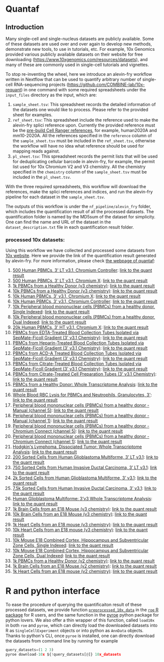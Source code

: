 # Quantaf

## Introduction

Many single-cell and single-nucleus datasets are publicly available.  Some of these datasets are used over and over again to develop new methods, demonstrate new tools, to use in tutorials, etc.  For example, 10x Genomics provided various publicly available datasets on their website for free downloading (https://www.10xgenomics.com/resources/datasets), and many of these are commonly used in single-cell tutorials and vignettes.

To stop re-inventing the wheel, here we introduce an alevin-fry workflow written in  Nextflow that can be used to quantify arbitrary number of single-cell RNA-sequencing projects (https://github.com/COMBINE-lab/10x-requant) in one command with some required spreadsheets under the `input_files` directory as the input, which are:
1. `sample_sheet.tsv`: This spreadsheet records the detailed information of the datasets one would like to process. Please refer to the provided sheet for examples.
2. `ref_sheet.tsv`: This spreadsheet include the reference used to make the alevin-fry splici reference upon. Currently the provided reference must be the [pre-build Cell Ranger references](https://support.10xgenomics.com/single-cell-gene-expression/software/downloads/latest?), for example, human2020A and mm10-2020A. All the references specified in the `reference` column of the `sample_sheet.tsv` must be included in the `ref_sheet.tsv`, otherwise the workflow will have no idea what reference should be used for mapping reads against.
3. `pl_sheet.tsv`: This spreadsheet records the permit lists that will be used for deduplicating cellular barcode in alevin-fry, for example, the permit list used for 10x Chromium V2 and V3 chemistry. All the  chemistry specified in the `chemistry` column of the `sample_sheet.tsv` must be included in the `pl_sheet.tsv`.

With the three required spreadsheets, this workflow will download the references, make the splici references and indices, and run the alevin-fry pipeline for each dataset in the `sample_sheet.tsv`.

The outputs of this workflow is under the `nf_pipeline/alevin_fry` folder, which includes the quantification result of all the processed datasets. The quantification folder is named by the MD5sum of the dataset for simplicity. One can find the name and URL of the dataset in the `dataset_description.txt` file in each quantification result folder.

### processed 10x datasets:
Using this workflow we have collected and processed some datasets from [10x website](https://www.10xgenomics.com/resources/datasets). Here we provide the link of the quantification result generated by alevin-fry. For more information, please check [the webpage of quantaf](https://combine-lab.github.io/quantaf):  
1. [500 Human PBMCs, 3' LT v3.1, Chromium Controller](https://www.10xgenomics.com/resources/datasets/500-human-pbm-cs-3-lt-v-3-1-chromium-controller-3-1-low-6-1-0): [link to the quant result](https://umd.box.com/shared/static/tg919re5gd4klua39z3zemcg9ya422am.tar)
1. [500 Human PBMCs, 3' LT v3.1, Chromium X](https://www.10xgenomics.com/resources/datasets/500-human-pbm-cs-3-lt-v-3-1-chromium-x-3-1-low-6-1-0): [link to the quant result](https://umd.box.com/shared/static/lrl68q2lz0ltsvs89iazbr302p50wnqj.tar)
1. [1k PBMCs from a Healthy Donor (v3 chemistry)](https://www.10xgenomics.com/resources/datasets/1-k-pbm-cs-from-a-healthy-donor-v-3-chemistry-3-standard-3-0-0): [link to the quant result](https://umd.box.com/shared/static/wrn19wsmkem1jyc9seqpe4pxto5zimwa.tar)
1. [10k PBMCs from a Healthy Donor (v3 chemistry)](https://www.10xgenomics.com/resources/datasets/10-k-pbm-cs-from-a-healthy-donor-v-3-chemistry-3-standard-3-0-0): [link to the quant result](https://umd.box.com/shared/static/01j9574g1yd93noz2pqlqjfrdhx0m1ff.tar)
1. [10k Human PBMCs, 3' v3.1, Chromium X](https://www.10xgenomics.com/resources/datasets/10k-human-pbmcs-3-ht-v3-1-chromium-x-3-1-high): [link to the quant result](https://umd.box.com/shared/static/jvvzacmo98vxfnoimg4dgi52lifhl2aa.tar)
1. [10k Human PBMCs, 3' v3.1, Chromium Controller](https://www.10xgenomics.com/resources/datasets/10k-human-pbmcs-3-v3-1-chromium-controller-3-1-high): [link to the quant result](https://umd.box.com/shared/static/5dzu2tw8nz9tijt8lgmelll6sbaaomh4.tar)
1. [10k Peripheral blood mononuclear cells (PBMCs) from a healthy donor, Single Indexed](https://www.10xgenomics.com/resources/datasets/10-k-peripheral-blood-mononuclear-cells-pbm-cs-from-a-healthy-donor-single-indexed-3-1-standard-4-0-0): [link to the quant result](https://umd.box.com/shared/static/iol9bxiv740xq6m29p2fzcoe8volsi7i.tar)
1. [10k Peripheral blood mononuclear cells (PBMCs) from a healthy donor, Dual Indexed](https://www.10xgenomics.com/resources/datasets/10-k-peripheral-blood-mononuclear-cells-pbm-cs-from-a-healthy-donor-dual-indexed-3-1-standard-4-0-0): [link to the quant result](https://umd.box.com/shared/static/5dzu2tw8nz9tijt8lgmelll6sbaaomh4.tar)
1. [20k Human PBMCs, 3' HT v3.1, Chromium X](https://www.10xgenomics.com/resources/datasets/20-k-human-pbm-cs-3-ht-v-3-1-chromium-x-3-1-high-6-1-0): [link to the quant result](https://umd.box.com/shared/static/c609sk8w6cbn4w0tcwofz4qcyjp67506.tar)
1. [PBMCs from EDTA-Treated Blood Collection Tubes Isolated via SepMate-Ficoll Gradient (3' v3.1 Chemistry)](https://www.10xgenomics.com/resources/datasets/pbmcs-3p_edta_sepmate-3-1-standard): [link to the quant result](https://umd.box.com/shared/static/imedrs558dx4tzxy9uhhxvy0dmjlhjsh.tar)
1. [PBMCs from Heparin-Treated Blood Collection Tubes Isolated via SepMate-Ficoll Gradient (3' v3.1 Chemistry)](https://www.10xgenomics.com/resources/datasets/pbmcs-3p_heparin_sepmate-3-1-standard): [link to the quant result](https://umd.box.com/shared/static/e8gqxali0lwy2nashh5rmmoc6bgj92xm.tar)
1. [PBMCs from ACD-A Treated Blood Collection Tubes Isolated via SepMate-Ficoll Gradient (3' v3.1 Chemistry)](https://www.10xgenomics.com/resources/datasets/pbmcs-3p_acda_sepmate-3-1-standard): [link to the quant result](https://umd.box.com/shared/static/w1kdz3vifqi4ixtqkuwqgc2mpkkiehky.tar)
1. [PBMCs from Citrate-Treated Blood Collection Tubes Isolated via SepMate-Ficoll Gradient (3' v3.1 Chemistry)](https://www.10xgenomics.com/resources/datasets/pbmcs-3p_citrate_sepmate-3-1-standard): [link to the quant result](https://umd.box.com/shared/static/cs0s6e2u0j7d8uc36xsdo6922c7dle6y.tar)
1. [PBMCs from Citrate-Treated Cell Preparation Tubes (3' v3.1 Chemistry)](https://www.10xgenomics.com/resources/datasets/pbmcs-3p_citrate_cpt-3-1-standard): [link to the quant result](https://umd.box.com/shared/static/2tqrzreghvi6nxe94oob1ei1vi4458br.tar)
1. [PBMCs from a Healthy Donor: Whole Transcriptome Analysis](https://www.10xgenomics.com/resources/datasets/pbm-cs-from-a-healthy-donor-whole-transcriptome-analysis-3-1-standard-4-0-0): [link to the quant result](https://umd.box.com/shared/static/dk0hmj5mpqjq56afkr5jibavy9e3yil8.tar)
1. [Whole Blood RBC Lysis for PBMCs and Neutrophils, Granulocytes, 3'](https://www.10xgenomics.com/resources/datasets/whole-blood-rbc-lysis-for-pbmcs-neutrophils-granulocytes-3-3-1-standard): [link to the quant result](https://umd.box.com/shared/static/0gnwx7d9hbdmptyi0ddz6mfa79d1l8be.tar)
1. [Peripheral blood mononuclear cells (PBMCs) from a healthy donor - Manual (channel 5)](https://www.10xgenomics.com/resources/datasets/peripheral-blood-mononuclear-cells-pbm-cs-from-a-healthy-donor-manual-channel-5-3-1-standard-3-1-0): [link to the quant result](https://umd.box.com/shared/static/tn884ctombnj214abt8rp77p7kih5i02.tar)
1. [Peripheral blood mononuclear cells (PBMCs) from a healthy donor - Manual (channel 1)](https://www.10xgenomics.com/resources/datasets/peripheral-blood-mononuclear-cells-pbm-cs-from-a-healthy-donor-manual-channel-1-3-1-standard-3-1-0): [link to the quant result](https://umd.box.com/shared/static/0jcgdgy8woj30oarkwhybk8fly7gb7v8.tar)
1. [Peripheral blood mononuclear cells (PBMCs) from a healthy donor - Chromium Connect (channel 5)](https://www.10xgenomics.com/resources/datasets/peripheral-blood-mononuclear-cells-pbm-cs-from-a-healthy-donor-chromium-connect-channel-5-3-1-standard-3-1-0): [link to the quant result](https://umd.box.com/shared/static/kybks0ncf609xhcwvhv7z743zrmvlg94.tar)
1. [Peripheral blood mononuclear cells (PBMCs) from a healthy donor - Chromium Connect (channel 1)](https://www.10xgenomics.com/resources/datasets/peripheral-blood-mononuclear-cells-pbm-cs-from-a-healthy-donor-chromium-connect-channel-1-3-1-standard-3-1-0): [link to the quant result](https://umd.box.com/shared/static/vtuexhbqiyvfob7qdpvsxl1nbqlo074f.tar)
1. [Hodgkin's Lymphoma, Dissociated Tumor: Whole Transcriptome Analysis](https://www.10xgenomics.com/resources/datasets/hodgkins-lymphoma-dissociated-tumor-whole-transcriptome-analysis-3-1-standard-4-0-0): [link to the quant result](https://umd.box.com/shared/static/qis4ovf34wvq12n2uabdiem6w355qry7.tar)
1. [200 Sorted Cells from Human Glioblastoma Multiforme, 3’ LT v3.1](https://www.10xgenomics.com/resources/datasets/200-sorted-cells-from-human-glioblastoma-multiforme-3-lt-v-3-1-3-1-low-6-0-0): [link to the quant result](https://umd.box.com/shared/static/2xf9xf8m1n5vbvmpo1vshwigs7f7o5jd.tar)
1. [750 Sorted Cells from Human Invasive Ductal Carcinoma, 3’ LT v3.1](https://www.10xgenomics.com/resources/datasets/750-sorted-cells-from-human-invasive-ductal-carcinoma-3-lt-v-3-1-3-1-low-6-0-0): [link to the quant result](https://umd.box.com/shared/static/3txnreehxoj2plyypfs6fkibnnbo72h4.tar)
1. [2k Sorted Cells from Human Glioblastoma Multiforme, 3’ v3.1](https://www.10xgenomics.com/resources/datasets/2-k-sorted-cells-from-human-glioblastoma-multiforme-3-v-3-1-3-1-standard-6-0-0): [link to the quant result](https://umd.box.com/shared/static/n0vpgbdwbnnqdw1h9of2ykk7ive9p6pt.tar)
1. [7.5k Sorted Cells from Human Invasive Ductal Carcinoma, 3’ v3.1](https://www.10xgenomics.com/resources/datasets/7-5-k-sorted-cells-from-human-invasive-ductal-carcinoma-3-v-3-1-3-1-standard-6-0-0): [link to the quant result](https://umd.box.com/shared/static/aly78r6bppqf01npbqfopc3epmp17weu.tar)
1. [Human Glioblastoma Multiforme: 3’v3 Whole Transcriptome Analysis](https://www.10xgenomics.com/resources/datasets/human-glioblastoma-multiforme-3-v-3-whole-transcriptome-analysis-3-standard-4-0-0): [link to the quant result](https://umd.box.com/shared/static/suf8pt3avv4rchxfw0bqrshslzieygef.tar)
1. [1k Brain Cells from an E18 Mouse (v3 chemistry)](https://www.10xgenomics.com/resources/datasets/1-k-brain-cells-from-an-e-18-mouse-v-3-chemistry-3-standard-3-0-0): [link to the quant result](https://umd.box.com/shared/static/4w5eiq3qafbru5ocler39j5j28bvgz98.tar)
1. [10k Brain Cells from an E18 Mouse (v3 chemistry)](https://www.10xgenomics.com/resources/datasets/10-k-brain-cells-from-an-e-18-mouse-v-3-chemistry-3-standard-3-0-0): [link to the quant result](https://umd.box.com/shared/static/tym9m73frtp13vo15jhit9uwuk3mtfdq.tar)
1. [1k Heart Cells from an E18 mouse (v3 chemistry)](https://www.10xgenomics.com/resources/datasets/1-k-heart-cells-from-an-e-18-mouse-v-3-chemistry-3-standard-3-0-0): [link to the quant result](https://umd.box.com/shared/static/d838oy3udjvtzjo7tsdiao7u6sazabeg.tar)
1. [10k Heart Cells from an E18 mouse (v3 chemistry)](https://www.10xgenomics.com/resources/datasets/10-k-heart-cells-from-an-e-18-mouse-v-3-chemistry-3-standard-3-0-0): [link to the quant result](https://umd.box.com/shared/static/efinlf6p8weich13kv3bzrlndsx963v4.tar)
1. [10k Mouse E18 Combined Cortex, Hippocampus and Subventricular Zone Cells, Single Indexed](https://www.10xgenomics.com/resources/datasets/10-k-mouse-e-18-combined-cortex-hippocampus-and-subventricular-zone-cells-single-indexed-3-1-standard-4-0-0): [link to the quant result](https://umd.box.com/shared/static/mr0yolo83rjdcdqgu6om4q133fpime8r.tar)
1. [10k Mouse E18 Combined Cortex, Hippocampus and Subventricular Zone Cells, Dual Indexed](https://www.10xgenomics.com/resources/datasets/10-k-mouse-e-18-combined-cortex-hippocampus-and-subventricular-zone-cells-dual-indexed-3-1-standard-4-0-0): [link to the quant result](https://umd.box.com/shared/static/mr7raea3v5ccn4dchemwhcimpz7t1cwl.tar)
1. [1k PBMCs from a Healthy Donor (v2 chemistry)](https://www.10xgenomics.com/resources/datasets/1-k-pbm-cs-from-a-healthy-donor-v-2-chemistry-3-standard-3-0-0): [link to the quant result](https://umd.box.com/shared/static/xeya5zr0t0wg0t8c20zu0pdhclxywx3c.tar)
1. [1k Brain Cells from an E18 Mouse (v2 chemistry)](https://www.10xgenomics.com/resources/datasets/1-k-brain-cells-from-an-e-18-mouse-v-2-chemistry-3-standard-3-0-0): [link to the quant result](https://umd.box.com/shared/static/a53twm69uo2xf6778asuvw2aft7wkur5.tar)
1. [1k Heart Cells from an E18 mouse (v2 chemistry)](https://www.10xgenomics.com/resources/datasets/1-k-heart-cells-from-an-e-18-mouse-v-2-chemistry-3-standard-3-0-0): [link to the quant result](https://umd.box.com/shared/static/p4ieuzimfgrjfsr9rzhrn48kved4ha7m.tar)

# R and python interface

To ease the procedure of querying the quantificaiton result of these processed datasets, we provide function [`preprocessed_10x_data`](https://github.com/COMBINE-lab/roe/blob/main/R/preprocessed_10x_data.R) in the [`roe` R package](https://github.com/COMBINE-lab/roe) for R users, and the same function in the [pyroe](https://github.com/COMBINE-lab/pyroe) python package for python lovers. We also offer a thin wrapper of this function, called `load10x` in both `roe` and `pyroe`, which can directly load the downloaded datasets into R as `SingleCellExperiment` objects or into python as `AnnData` objects. Thanks to python's CLI, once `pyroe` is installed, one can directly download the datasets from command line by running for example

```python
query_datasets=(1 2 3)
pyroe download-10x ${!query_datasets[@]} 10x_datasets

```
